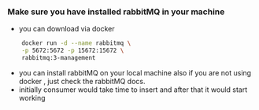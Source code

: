 ### Make sure you have installed rabbitMQ in your machine

* you can download via docker
```bash
    docker run -d --name rabbitmq \
    -p 5672:5672 -p 15672:15672 \
    rabbitmq:3-management
```

* you can install rabbitMQ on your local machine also if you are not using docker , just check the rabbitMQ docs.
* initially consumer would take time to insert and after that it would start working